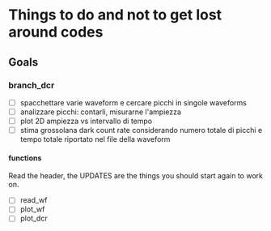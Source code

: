 # Things to do and not to get lost around codes

## Goals

### branch_dcr
- [ ] spacchettare varie waveform e cercare picchi in singole waveforms
- [ ] analizzare picchi: contarli, misurarne l'ampiezza
- [ ] plot 2D ampiezza vs intervallo di tempo
- [ ] stima grossolana dark count rate considerando numero totale di picchi e tempo totale riportato nel file della waveform

#### functions
Read the header, the UPDATES are the things you should start again to work on.

- [ ] read_wf
- [ ] plot_wf
- [ ] plot_dcr
